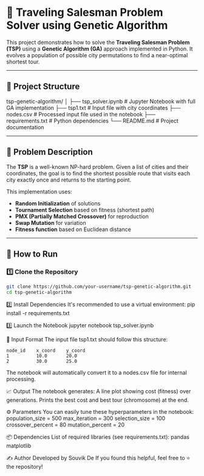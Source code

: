 # 🧬 Traveling Salesman Problem Solver using Genetic Algorithm

This project demonstrates how to solve the **Traveling Salesman Problem (TSP)** using a **Genetic Algorithm (GA)** approach implemented in Python. It evolves a population of possible city permutations to find a near-optimal shortest tour.

---

## 📁 Project Structure

tsp-genetic-algorithm/
│
├── tsp_solver.ipynb # Jupyter Notebook with full GA implementation
├── tsp1.txt # Input file with city coordinates
├── nodes.csv # Processed input file used in the notebook
├── requirements.txt # Python dependencies
└── README.md # Project documentation


---

## 🧠 Problem Description

The **TSP** is a well-known NP-hard problem. Given a list of cities and their coordinates, the goal is to find the shortest possible route that visits each city exactly once and returns to the starting point.

This implementation uses:
- **Random Initialization** of solutions
- **Tournament Selection** based on fitness (shortest path)
- **PMX (Partially Matched Crossover)** for reproduction
- **Swap Mutation** for variation
- **Fitness function** based on Euclidean distance

---

## 🚀 How to Run

### 1️⃣ Clone the Repository

```bash
git clone https://github.com/your-username/tsp-genetic-algorithm.git
cd tsp-genetic-algorithm

```

2️⃣ Install Dependencies
It's recommended to use a virtual environment:
pip install -r requirements.txt

3️⃣ Launch the Notebook
jupyter notebook tsp_solver.ipynb


📌 Input Format
The input file tsp1.txt should follow this structure:
```
node_id    x_coord    y_coord
1          10.0       20.0
2          30.0       25.0
```
The notebook will automatically convert it to a nodes.csv file for internal processing.

📈 Output
The notebook generates:
A line plot showing cost (fitness) over generations.
Prints the best cost and best tour (chromosome) at the end.

⚙️ Parameters
You can easily tune these hyperparameters in the notebook:
population_size = 500
max_iteration = 300
selection_size = 100
crossover_percent = 80
mutation_percent = 20

📦 Dependencies
List of required libraries (see requirements.txt):
pandas
matplotlib

✍️ Author
Developed by Souvik De
If you found this helpful, feel free to ⭐ the repository!
